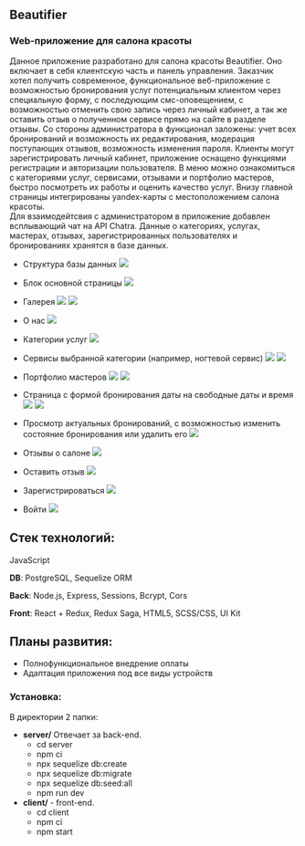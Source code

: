 ## Beautifier
### Web-приложение для салона красоты

Данное приложение разработано для салона красоты Beautifier. 
Оно включает в себя клиентскую часть и панель управления. 
Заказчик хотел получить современное, функциональное веб-приложение с возможностью бронирования услуг потенциальным клиентом через специальную форму, с последующим смс-оповещением, с возможностью отменить свою запись через личный кабинет, а так же оставить отзыв о полученном сервисе прямо на сайте в разделе отзывы. Со стороны администратора в функционал заложены: учет всех бронирований и возможность их редактирования, модерация поступающих отзывов, возможность изменения пароля.
Клиенты могут зарегистрировать личный кабинет, приложение оснащено функциями регистрации и авторизации пользователя.
В меню можно ознакомиться с категориями услуг, сервисами, отзывами и портфолио мастеров, быстро посмотреть их работы и оценить качество услуг. Внизу главной страницы интегрированы yandex-карты с местоположением салона красоты.   
Для взаимодейтсвия с администратором в приложение добавлен всплывающий чат на API Chatra.
Данные о категориях, услугах, мастерах, отзывах, зарегистрированных пользователях и бронированиях хранятся в базе данных.

- Структура базы данных 
![](/images/bdbeautifier.png)

- Блок основной страницы
![](/images/main.png)

- Галерея
![](/images/Gallery.png)
![](/images/Gallery2.png)

- О нас
![](/images/AboutUs.png)


- Категории услуг
![](/images/Categories.png)

- Сервисы выбранной категории (например, ногтевой сервис)
![](/images/Services.png)
![](/images/MastersOfService.png)

- Портфолио мастеров
![](/images/Mastera.png)
![](/images/PortfolioMasterInfo.png)


- Страница с формой бронирования даты на свободные даты и время
![](/images/ReservationForm.png)
![](/images/reservationform.png)

- Просмотр актуальных бронирований, с возможностью изменить состояние бронирования или удалить его
![](/images/admincabinet.png)

- Отзывы о салоне
![](/images/Reviews.png)

- Оставить отзыв
![](/images/LeaveReview.png)

- Зарегистрироваться
![](/images/SignUp.png)

- Войти
![](/images/SignIn.png)

## Стек технологий:
JavaScript

**DB**: PostgreSQL, Sequelize ORM

**Back**: Node.js, Express, Sessions, Bcrypt, Cors

**Front**: React + Redux, Redux Saga, HTML5, SCSS/CSS, UI Kit

## Планы развития:
* Полнофункциональное внедрение оплаты
* Адаптация приложения под все виды устройств

### Установка:
В директории 2 папки:
* **server/** Отвечает за back-end. 
   * cd server
   * npm ci
   * npx sequelize db:create
   * npx sequelize db:migrate
   * npx sequelize db:seed:all
   * npm run dev
* **client/** - front-end. 
   * cd client 
   * npm ci
   * npm start

